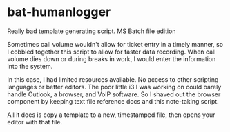 bat-humanlogger
===============

Really bad template generating script. MS Batch file edition

Sometimes call volume wouldn't allow for ticket entry in a timely manner, so I cobbled together this script to allow for faster data recording. When call volume dies down or during breaks in work, I would enter the information into the system. 

In this case, I had limited resources available. No access to other scripting languages or better editors. The poor little i3 I was working on could barely handle Outlook, a browser, and VoIP software. So I shaved out the browser component by keeping text file reference docs and this note-taking script.

All it does is copy a template to a new, timestamped file, then opens your editor with that file.

